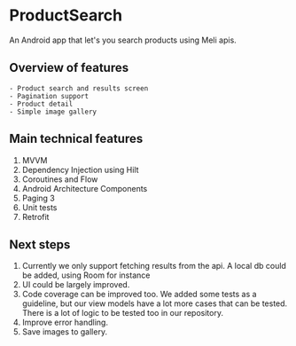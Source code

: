 # ProductSearch

An Android app that let's you search products using Meli apis.

## Overview of features

    - Product search and results screen
    - Pagination support
    - Product detail
    - Simple image gallery

## Main technical features

1. MVVM
2. Dependency Injection using Hilt
3. Coroutines and Flow
4. Android Architecture Components
5. Paging 3
6. Unit tests
7. Retrofit

## Next steps

1. Currently we only support fetching results from the api. A local db could be added, using Room for instance
2. UI could be largely improved.
3. Code coverage can be improved too. We added some tests as a guideline, but our view models have a lot more cases that can be tested. There is a lot of logic to be tested too in our repository.
4. Improve error handling.
5. Save images to gallery.
